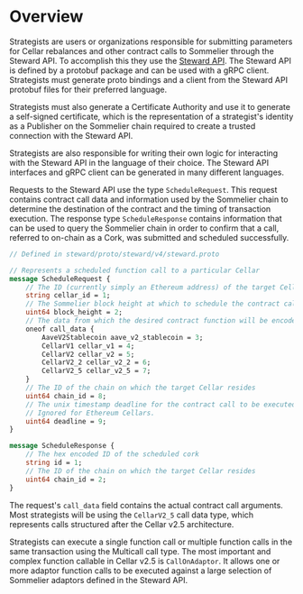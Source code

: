 # Overview

Strategists are users or organizations responsible for submitting parameters for Cellar rebalances and other contract calls to Sommelier through the Steward API. To accomplish this they use the [Steward API](). The Steward API is defined by a protobuf package and can be used with a gRPC client. Strategists must generate proto bindings and a client from the Steward API protobuf files for their preferred language.

Strategists must also generate a Certificate Authority and use it to generate a self-signed certificate, which is the representation of a strategist's identity as a Publisher on the Sommelier chain required to create a trusted connection with the Steward API.

Strategists are also responsible for writing their own logic for interacting with the Steward API in the language of their choice. The Steward API interfaces and gRPC client can be generated in many different languages.

Requests to the Steward API use the type `ScheduleRequest`. This request contains contract call data and information used by the Sommelier chain to determine the destination of the contract and the timing of transaction execution. The response type `ScheduleResponse` contains information that can be used to query the Sommelier chain in order to confirm that a call, referred to on-chain as a Cork, was submitted and scheduled successfully. 

```protobuf
// Defined in steward/proto/steward/v4/steward.proto

// Represents a scheduled function call to a particular Cellar
message ScheduleRequest {
    // The ID (currently simply an Ethereum address) of the target Cellar
    string cellar_id = 1;
    // The Sommelier block height at which to schedule the contract call
    uint64 block_height = 2;
    // The data from which the desired contract function will be encoded
    oneof call_data {
        AaveV2Stablecoin aave_v2_stablecoin = 3;
        CellarV1 cellar_v1 = 4;
        CellarV2 cellar_v2 = 5;
        CellarV2_2 cellar_v2_2 = 6;
        CellarV2_5 cellar_v2_5 = 7;
    }
    // The ID of the chain on which the target Cellar resides
    uint64 chain_id = 8;
    // The unix timestamp deadline for the contract call to be executed.
    // Ignored for Ethereum Cellars.
    uint64 deadline = 9;
}

message ScheduleResponse {
    // The hex encoded ID of the scheduled cork
    string id = 1;
    // The ID of the chain on which the target Cellar resides
    uint64 chain_id = 2;
}
```

The request's `call_data` field contains the actual contract call arguments. Most strategists will be using the `CellarV2_5` call data type, which represents calls structured after the Cellar v2.5 architecture. 

Strategists can execute a single function call or multiple function calls in the same transaction using the Multicall call type. The most important and complex function callable in Cellar v2.5 is `CallOnAdaptor`. It allows one or more adaptor function calls to be executed against a large selection of Sommelier adaptors defined in the Steward API.

